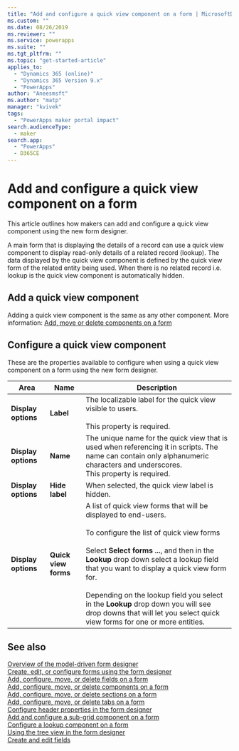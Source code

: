 ```yaml
---
title: "Add and configure a quick view component on a form | MicrosoftDocs"
ms.custom: ""
ms.date: 08/26/2019
ms.reviewer: ""
ms.service: powerapps
ms.suite: ""
ms.tgt_pltfrm: ""
ms.topic: "get-started-article"
applies_to: 
  - "Dynamics 365 (online)"
  - "Dynamics 365 Version 9.x"
  - "PowerApps"
author: "Aneesmsft"
ms.author: "matp"
manager: "kvivek"
tags: 
  - "PowerApps maker portal impact"
search.audienceType: 
  - maker
search.app: 
  - "PowerApps"
  - D365CE
---
```


# Add and configure a quick view component on a form  
This article outlines how makers can add and configure a quick view component using the new form designer.

A main form that is displaying the details of a record can use a quick view component to display read-only details of a related record (lookup). The data displayed by the quick view component is defined by the quick view form of the related entity being used. When there is no related record i.e. lookup is the quick view component is automatically hidden.

## Add a quick view component
Adding a quick view component is the same as any other component. More information: [Add, move or delete components on a form](add-move-configure-or-delete-components-on-form.md)

## Configure a quick view component
These are the properties available to configure when using a quick view component on a form using the new form designer.

|Area   |Name  |Description  |
|---------|---------|---------|
|**Display options** | **Label** | The localizable label for the quick view visible to users. <br /><br /> This property is required. |
| **Display options** | **Name** |  The unique name for the quick view that is used when referencing it in scripts. The name can contain only alphanumeric characters and underscores. <br />This property is required. |
| **Display options**  | **Hide label** |  When selected, the quick view label is hidden. |
| **Display options**  | **Quick view forms** |  A list of quick view forms that will be displayed to end-users. <br /><br />To configure the list of quick view forms <br /><br /> Select **Select forms ...**, and then in the **Lookup** drop down select a lookup field that you want to display a quick view form for. <br /><br />Depending on the lookup field you select in the **Lookup** drop down you will see drop downs that will let you select quick view forms for one or more entities. |

## See also
[Overview of the model-driven form designer](form-designer-overview.md)  
[Create, edit, or configure forms using the form designer](create-and-edit-forms.md)  
[Add, configure, move, or delete fields on a form](add-move-or-delete-fields-on-form.md)  
[Add, configure, move, or delete components on a form](add-move-configure-or-delete-components-on-form.md)  
[Add, configure, move, or delete sections on a form](add-move-or-delete-sections-on-form.md)  
[Add, configure, move, or delete tabs on a form](add-move-or-delete-tabs-on-form.md)  
[Configure header properties in the form designer](form-designer-header-properties.md)  
[Add and configure a sub-grid component on a form](form-designer-add-configure-subgrid.md)  
[Configure a lookup component on a form](form-designer-add-configure-lookup.md)  
[Using the tree view in the form designer](using-tree-view-on-form.md)  
[Create and edit fields](../common-data-service/create-edit-field-portal.md)  
